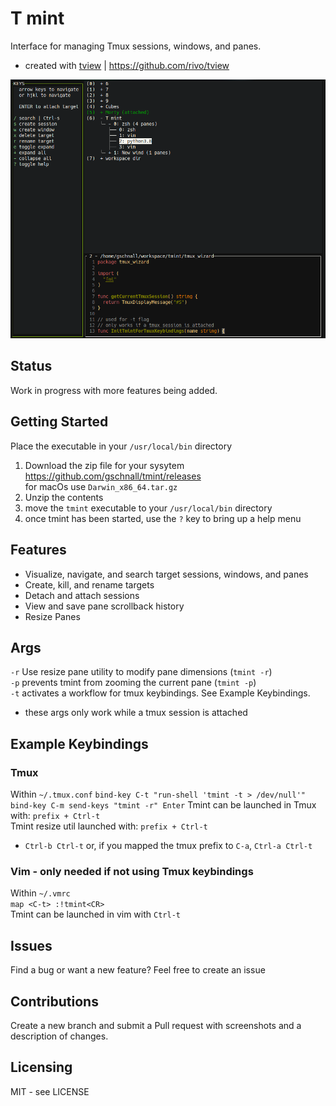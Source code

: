 # T mint
Interface for managing Tmux sessions, windows, and panes.
- created with [tview](https://github.com/rivo/tview) | https://github.com/rivo/tview
 
![tmint screenshot](./readme_screenshots/tmint_2.png?raw=true "T mint")

## Status

Work in progress with more features being added.

## Getting Started

Place the executable in your `/usr/local/bin` directory
1. Download the zip file for your sysytem
https://github.com/gschnall/tmint/releases  
for macOs use `Darwin_x86_64.tar.gz`
2. Unzip the contents
3. move the `tmint` executable to your `/usr/local/bin` directory 
4. once tmint has been started, use the `?` key to bring up a help menu 

## Features
- Visualize, navigate, and search target sessions, windows, and panes
- Create, kill, and rename targets 
- Detach and attach sessions
- View and save pane scrollback history 
- Resize Panes

## Args
`-r` Use resize pane utility to modify pane dimensions (`tmint -r`)    
`-p` prevents tmint from zooming the current pane (`tmint -p`)    
`-t` activates a workflow for tmux keybindings. See Example Keybindings.  
- these args only work while a tmux session is attached

## Example Keybindings

### Tmux
Within `~/.tmux.conf` 
`bind-key C-t "run-shell 'tmint -t > /dev/null'"`  
`bind-key C-m send-keys "tmint -r" Enter`
Tmint can be launched in Tmux with: `prefix + Ctrl-t`  
Tmint resize util launched with:   `prefix + Ctrl-t`  
- `Ctrl-b Ctrl-t` or, if you mapped the tmux prefix to `C-a`, `Ctrl-a Ctrl-t`

### Vim - only needed if not using Tmux keybindings
Within `~/.vmrc`  
`map <C-t> :!tmint<CR>`  
Tmint can be launched in vim with `Ctrl-t`

## Issues

Find a bug or want a new feature? Feel free to create an issue 

## Contributions

Create a new branch and submit a Pull request with screenshots and a description of changes.

## Licensing

MIT - see LICENSE
